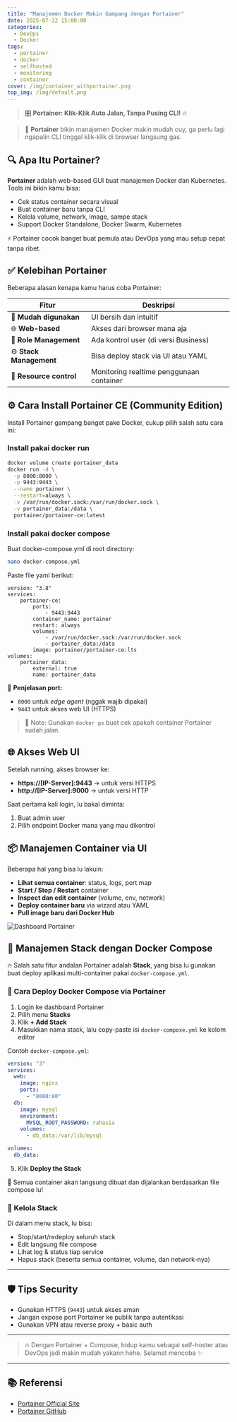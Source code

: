 ```yaml
---
title: "Manajemen Docker Makin Gampang dengan Portainer"
date: 2025-07-22 15:00:00
categories:
  - DevOps
  - Docker
tags:
  - portainer
  - docker
  - selfhosted
  - monitoring
  - container
cover: /img/container_withportainer.png
top_img: /img/default.png
---
```


> 🎛️ **Portainer: Klik-Klik Auto Jalan, Tanpa Pusing CLI!** 🔥

> 🚀 **Portainer** bikin manajemen Docker makin mudah cuy, ga perlu lagi ngapalin CLI tinggal klik-klik di browser langsung gas.

## 🔍 Apa Itu Portainer?

**Portainer** adalah web-based GUI buat manajemen Docker dan Kubernetes. Tools ini bikin kamu bisa:
- Cek status container secara visual
- Buat container baru tanpa CLI
- Kelola volume, network, image, sampe stack
- Support Docker Standalone, Docker Swarm, Kubernetes

⚡ Portainer cocok banget buat pemula atau DevOps yang mau setup cepat tanpa ribet.

## ✅ Kelebihan Portainer

Beberapa alasan kenapa kamu harus coba Portainer:

| Fitur            | Deskripsi |
|------------------|-----------|
| 🧠 **Mudah digunakan** | UI bersih dan intuitif |
| 🌐 **Web-based**      | Akses dari browser mana aja |
| 🔐 **Role Management** | Ada kontrol user (di versi Business) |
| ⚙️ **Stack Management** | Bisa deploy stack via UI atau YAML |
| 💾 **Resource control** | Monitoring realtime penggunaan container |

## ⚙️ Cara Install Portainer CE (Community Edition)

Install Portainer gampang banget pake Docker, cukup pilih salah satu cara ini:

### Install pakai docker run

```bash
docker volume create portainer_data
docker run -d \
  -p 8000:8000 \
  -p 9443:9443 \
  --name portainer \
  --restart=always \
  -v /var/run/docker.sock:/var/run/docker.sock \
  -v portainer_data:/data \
  portainer/portainer-ce:latest
```

### Install pakai docker compose 

Buat docker-compose.yml di root directory:
```bash
nano docker-compose.yml
```

Paste file yaml berikut:
```
version: "3.8"
services:
    portainer-ce:
        ports:
            - 9443:9443
        container_name: portainer
        restart: always
        volumes:
            - /var/run/docker.sock:/var/run/docker.sock
            - portainer_data:/data
        image: portainer/portainer-ce:lts
volumes:
    portainer_data:
        external: true
        name: portainer_data
```

📌 **Penjelasan port:**
- `8000` untuk *edge agent* (nggak wajib dipakai)
- `9443` untuk akses web UI (HTTPS)

> 📝 Note: Gunakan `docker ps` buat cek apakah container Portainer sudah jalan.

## 🌐 Akses Web UI

Setelah running, akses browser ke:

- **https://[IP-Server]:9443** → untuk versi HTTPS
- **http://[IP-Server]:9000** → untuk versi HTTP

Saat pertama kali login, lu bakal diminta:
1. Buat admin user
2. Pilih endpoint Docker mana yang mau dikontrol

## 📦 Manajemen Container via UI

Beberapa hal yang bisa lu lakuin:

- **Lihat semua container**: status, logs, port map
- **Start / Stop / Restart** container
- **Inspect dan edit container** (volume, env, network)
- **Deploy container baru** via wizard atau YAML
- **Pull image baru dari Docker Hub**

![Dashboard Portainer](/images/posts/portainer-dashboard.webp)

## 🧱 Manajemen Stack dengan Docker Compose

🔥 Salah satu fitur andalan Portainer adalah **Stack**, yang bisa lu gunakan buat deploy aplikasi multi-container pakai `docker-compose.yml`.

### 🚀 Cara Deploy Docker Compose via Portainer

1. Login ke dashboard Portainer
2. Pilih menu **Stacks**
3. Klik **+ Add Stack**
4. Masukkan nama stack, lalu copy-paste isi `docker-compose.yml` ke kolom editor

Contoh `docker-compose.yml`:

```yaml
version: "3"
services:
  web:
    image: nginx
    ports:
      - "8080:80"
  db:
    image: mysql
    environment:
      MYSQL_ROOT_PASSWORD: rahasia
    volumes:
      - db_data:/var/lib/mysql

volumes:
  db_data:
```

5. Klik **Deploy the Stack**

🎉 Semua container akan langsung dibuat dan dijalankan berdasarkan file compose lu!

### 🔁 Kelola Stack

Di dalam menu stack, lu bisa:
- Stop/start/redeploy seluruh stack
- Edit langsung file compose
- Lihat log & status tiap service
- Hapus stack (beserta semua container, volume, dan network-nya)

---

## 🛡️ Tips Security

- Gunakan HTTPS (`9443`) untuk akses aman
- Jangan expose port Portainer ke publik tanpa autentikasi
- Gunakan VPN atau reverse proxy + basic auth

---

> 🔥 Dengan Portainer + Compose, hidup kamu sebagai self-hoster atau DevOps jadi makin mudah yakann hehe.
> Selamat mencoba ✨

---

## 📚 Referensi

- [Portainer Official Site](https://www.portainer.io)
- [Portainer GitHub](https://github.com/portainer/portainer)
